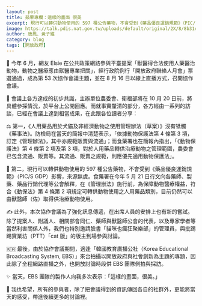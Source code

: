 ```yaml
---
layout: post
title: 蘋果專欄：這樣的畫面 很美
excerpt: 現行可以轉供動物使用的 597 種公告藥物，不會受到《藥品優良運銷規範》（PIC/S GDP）影響，來源無虞。
image: https://talk.pdis.nat.gov.tw/uploads/default/original/2X/8/8b31e4edccedc00fbee350ae02a52ffcf96fce55.jpeg
author: 唐鳳、黃子維
category: blog
tags: [開放政府]
---
```


🙋 今年 6 月，網友 Elsie 在公共政策網路參與平臺提案「獸醫得合法使用人藥醫治動物，動物之醫療應由獸醫專業把關」，經行政院例行「開放政府聯絡人月會」票選通過，成為第 53 次協作會議主題，並在 8 月 16 日以線上直播方式，召開協作會議。

🤝 會議上各方達成的初步共識，主辦單位農委會、衛福部將在 10 月 20 日前，將具體參採情況，於平台上公開回應。而就事實釐清的部分，各方經由一系列的訪談，已經在會議上達到相當成果，在此跟各位讀者分享：

⚖️ 第一，《人用藥品用於犬貓及非經濟動物之使用管理辦法（草案）》沒有牴觸《藥事法》。防檢局在當天的簡報中清楚表示，「依據動物保護法第 4 條第 3 項，訂定《管理辦法》，其中亦規範販賣與流通」；而食藥署也在簡報內指出，「《動物保護法》第 4 條第 2 項及第 3 項，對於人用藥品轉供治療動物之管理範圍，農委會已包含流通、販賣等。其流通、販賣之規範，則應優先適用動物保護法」。

💊 第二，現行可以轉供動物使用的 597 種公告藥物，不會受到《藥品優良運銷規範》（PIC/S GDP）影響，來源無虞。食藥署在今年 5 月 21 日行文向各藥師、製藥、藥品行銷代理等公會解釋，在《管理辦法》施行前，為保障動物醫療權益，符合《動保法》第 4 條第 2 項規定可轉供動物使用之人用藥品類別，目前仍然可以由獸醫師（佐）取得供治療動物使用。

✍️ 此外，本次協作會議為了強化訊息傳遞，在出席人員的安排上也有新的嘗試。除了提案人、附議人、相關部會同仁、藥師與獸醫師公會的代表，以及專家學者等當然利害關係人外，我們也特別邀請臉書「貓咪也瘋狂聚樂部」的管理員，與批踢踢實業坊（PTT）「cat 版」的版主到場參與討論。

🇰🇷 最後，由於協作會議期間，適逢「韓國教育廣播公社（Korea Educational Broadcasting System, EBS）」來台拍攝以開放政府與社會創新為主題的專題，因此除了全程網路直播之外，也開放討論時段供 EBS 團隊側拍與採訪。

✨ 當天，EBS 團隊的製作人向我多次表示：「這樣的畫面，很美。」

🌈 我也希望，所有的參與者，除了把會議得到的資訊傳回各自的社群外，更能將當天的感受，帶進後續更多的討論裡。
